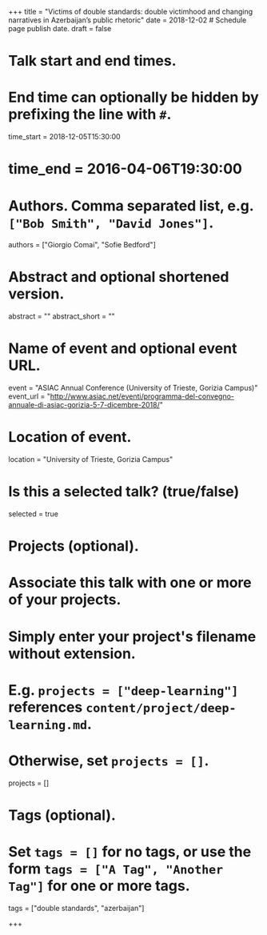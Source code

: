 +++
title = "Victims of double standards: double victimhood and changing narratives in Azerbaijan’s public rhetoric"
date = 2018-12-02  # Schedule page publish date.
draft = false

# Talk start and end times.
#   End time can optionally be hidden by prefixing the line with `#`.
time_start = 2018-12-05T15:30:00
# time_end = 2016-04-06T19:30:00
# Authors. Comma separated list, e.g. `["Bob Smith", "David Jones"]`.
authors = ["Giorgio Comai", "Sofie Bedford"]

# Abstract and optional shortened version.
abstract = ""
abstract_short = ""

# Name of event and optional event URL.
event = "ASIAC Annual Conference (University of Trieste, Gorizia Campus)"
event_url = "http://www.asiac.net/eventi/programma-del-convegno-annuale-di-asiac-gorizia-5-7-dicembre-2018/"

# Location of event.
location = "University of Trieste, Gorizia Campus"

# Is this a selected talk? (true/false)
selected = true

# Projects (optional).
#   Associate this talk with one or more of your projects.
#   Simply enter your project's filename without extension.
#   E.g. `projects = ["deep-learning"]` references `content/project/deep-learning.md`.
#   Otherwise, set `projects = []`.
projects = []

# Tags (optional).
#   Set `tags = []` for no tags, or use the form `tags = ["A Tag", "Another Tag"]` for one or more tags.
tags = ["double standards", "azerbaijan"]


+++

